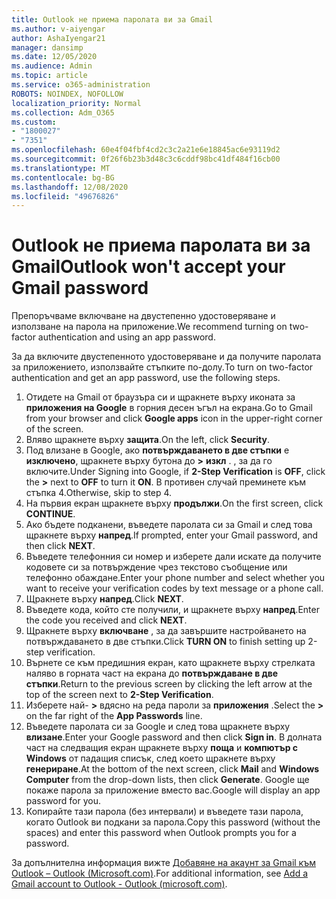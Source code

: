 ```yaml
---
title: Outlook не приема паролата ви за Gmail
ms.author: v-aiyengar
author: AshaIyengar21
manager: dansimp
ms.date: 12/05/2020
ms.audience: Admin
ms.topic: article
ms.service: o365-administration
ROBOTS: NOINDEX, NOFOLLOW
localization_priority: Normal
ms.collection: Adm_O365
ms.custom:
- "1800027"
- "7351"
ms.openlocfilehash: 60e4f04fbf4cd2c3c2a21e6e18845ac6e93119d2
ms.sourcegitcommit: 0f26f6b23b3d48c3c6cddf98bc41df484f16cb00
ms.translationtype: MT
ms.contentlocale: bg-BG
ms.lasthandoff: 12/08/2020
ms.locfileid: "49676826"
---
```

# <a name="outlook-wont-accept-your-gmail-password"></a><span data-ttu-id="53bd7-102">Outlook не приема паролата ви за Gmail</span><span class="sxs-lookup"><span data-stu-id="53bd7-102">Outlook won't accept your Gmail password</span></span>

<span data-ttu-id="53bd7-103">Препоръчваме включване на двустепенно удостоверяване и използване на парола на приложение.</span><span class="sxs-lookup"><span data-stu-id="53bd7-103">We recommend turning on two-factor authentication and using an app password.</span></span>

<span data-ttu-id="53bd7-104">За да включите двустепенното удостоверяване и да получите паролата за приложението, използвайте стъпките по-долу.</span><span class="sxs-lookup"><span data-stu-id="53bd7-104">To turn on two-factor authentication and get an app password, use the following steps.</span></span>

1. <span data-ttu-id="53bd7-105">Отидете на Gmail от браузъра си и щракнете върху иконата за **приложения на Google** в горния десен ъгъл на екрана.</span><span class="sxs-lookup"><span data-stu-id="53bd7-105">Go to Gmail from your browser and click **Google apps** icon in the upper-right corner of the screen.</span></span>
1. <span data-ttu-id="53bd7-106">Вляво щракнете върху **защита**.</span><span class="sxs-lookup"><span data-stu-id="53bd7-106">On the left, click **Security**.</span></span>
1. <span data-ttu-id="53bd7-107">Под влизане в Google, ако **потвърждаването в две стъпки** е **изключено**, щракнете върху бутона до **>** **изкл** . , за да го включите.</span><span class="sxs-lookup"><span data-stu-id="53bd7-107">Under Signing into Google, if **2-Step Verification** is **OFF**, click the **>** next to **OFF** to turn it **ON**.</span></span> <span data-ttu-id="53bd7-108">В противен случай преминете към стъпка 4.</span><span class="sxs-lookup"><span data-stu-id="53bd7-108">Otherwise, skip to step 4.</span></span>
1. <span data-ttu-id="53bd7-109">На първия екран щракнете върху **продължи**.</span><span class="sxs-lookup"><span data-stu-id="53bd7-109">On the first screen, click **CONTINUE**.</span></span>
1. <span data-ttu-id="53bd7-110">Ако бъдете подканени, въведете паролата си за Gmail и след това щракнете върху **напред**.</span><span class="sxs-lookup"><span data-stu-id="53bd7-110">If prompted, enter your Gmail password, and then click **NEXT**.</span></span>
1. <span data-ttu-id="53bd7-111">Въведете телефонния си номер и изберете дали искате да получите кодовете си за потвърждение чрез текстово съобщение или телефонно обаждане.</span><span class="sxs-lookup"><span data-stu-id="53bd7-111">Enter your phone number and select whether you want to receive your verification codes by text message or a phone call.</span></span>
1. <span data-ttu-id="53bd7-112">Щракнете върху **напред**.</span><span class="sxs-lookup"><span data-stu-id="53bd7-112">Click **NEXT**.</span></span>
1. <span data-ttu-id="53bd7-113">Въведете кода, който сте получили, и щракнете върху **напред**.</span><span class="sxs-lookup"><span data-stu-id="53bd7-113">Enter the code you received and click **NEXT**.</span></span>
1. <span data-ttu-id="53bd7-114">Щракнете върху **включване** , за да завършите настройването на потвърждаването в две стъпки.</span><span class="sxs-lookup"><span data-stu-id="53bd7-114">Click **TURN ON** to finish setting up 2-step verification.</span></span>
1. <span data-ttu-id="53bd7-115">Върнете се към предишния екран, като щракнете върху стрелката наляво в горната част на екрана до **потвърждаване в две стъпки**.</span><span class="sxs-lookup"><span data-stu-id="53bd7-115">Return to the previous screen by clicking the left arrow at the top of the screen next to **2-Step Verification**.</span></span>
1. <span data-ttu-id="53bd7-116">Изберете най- **>** вдясно на реда пароли за **приложения** .</span><span class="sxs-lookup"><span data-stu-id="53bd7-116">Select the **>** on the far right of the **App Passwords** line.</span></span>
1. <span data-ttu-id="53bd7-117">Въведете паролата си за Google и след това щракнете върху **влизане**.</span><span class="sxs-lookup"><span data-stu-id="53bd7-117">Enter your Google password and then click **Sign in**.</span></span> <span data-ttu-id="53bd7-118">В долната част на следващия екран щракнете върху **поща** и **компютър с Windows** от падащия списък, след което щракнете върху **генериране**.</span><span class="sxs-lookup"><span data-stu-id="53bd7-118">At the bottom of the next screen, click **Mail** and **Windows Computer** from the drop-down lists, then click **Generate**.</span></span>
<span data-ttu-id="53bd7-119">Google ще покаже парола за приложение вместо вас.</span><span class="sxs-lookup"><span data-stu-id="53bd7-119">Google will display an app password for you.</span></span> 
13. <span data-ttu-id="53bd7-120">Копирайте тази парола (без интервали) и въведете тази парола, когато Outlook ви подкани за парола.</span><span class="sxs-lookup"><span data-stu-id="53bd7-120">Copy this password (without the spaces) and enter this password when Outlook prompts you for a password.</span></span>

<span data-ttu-id="53bd7-121">За допълнителна информация вижте [Добавяне на акаунт за Gmail към Outlook – Outlook (Microsoft.com)](https://support.microsoft.com/office/add-a-gmail-account-to-outlook-70191667-9c52-4581-990e-e30318c2c081).</span><span class="sxs-lookup"><span data-stu-id="53bd7-121">For additional information, see [Add a Gmail account to Outlook - Outlook (microsoft.com)](https://support.microsoft.com/office/add-a-gmail-account-to-outlook-70191667-9c52-4581-990e-e30318c2c081).</span></span>
